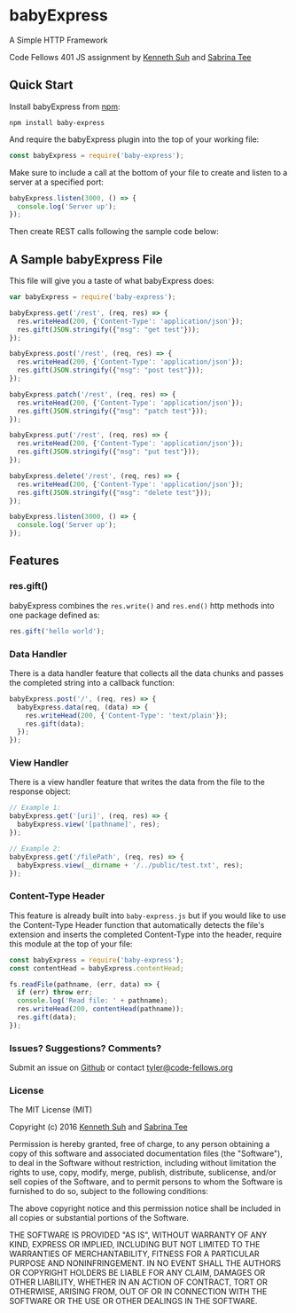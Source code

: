 # babyExpress
A Simple HTTP Framework

Code Fellows 401 JS assignment by [Kenneth Suh](https://github.com/suhk) and [Sabrina Tee](https://github.com/sabbyt)

## Quick Start
Install babyExpress from [npm](https://www.npmjs.com/package/baby-express):
```
npm install baby-express
```
And require the babyExpress plugin into the top of your working file:
```javascript
const babyExpress = require('baby-express');
```
Make sure to include a call at the bottom of your file to create and listen to a server at a specified port:
```javascript
babyExpress.listen(3000, () => {
  console.log('Server up');
});
```
Then create REST calls following the sample code below:

## A Sample babyExpress File
This file will give you a taste of what babyExpress does:
```javascript
var babyExpress = require('baby-express');

babyExpress.get('/rest', (req, res) => {
  res.writeHead(200, {'Content-Type': 'application/json'});
  res.gift(JSON.stringify({"msg": "get test"}));
});

babyExpress.post('/rest', (req, res) => {
  res.writeHead(200, {'Content-Type': 'application/json'});
  res.gift(JSON.stringify({"msg": "post test"}));
});

babyExpress.patch('/rest', (req, res) => {
  res.writeHead(200, {'Content-Type': 'application/json'});
  res.gift(JSON.stringify({"msg": "patch test"}));
});

babyExpress.put('/rest', (req, res) => {
  res.writeHead(200, {'Content-Type': 'application/json'});
  res.gift(JSON.stringify({"msg": "put test"}));
});

babyExpress.delete('/rest', (req, res) => {
  res.writeHead(200, {'Content-Type': 'application/json'});
  res.gift(JSON.stringify({"msg": "delete test"}));
});

babyExpress.listen(3000, () => {
  console.log('Server up');
});
```

## Features
### res.gift()
babyExpress combines the ```res.write()``` and ```res.end()``` http methods into one package defined as:
```javascript
res.gift('hello world');
```

### Data Handler
There is a data handler feature that collects all the data chunks and passes the completed string into a callback function:
```javascript
babyExpress.post('/', (req, res) => {
  babyExpress.data(req, (data) => {
    res.writeHead(200, {'Content-Type': 'text/plain'});
    res.gift(data);
  });
});
```

### View Handler
There is a view handler feature that writes the data from the file to the response object:
```javascript
// Example 1:
babyExpress.get('[uri]', (req, res) => {
  babyExpress.view('[pathname]', res);
});

// Example 2:
babyExpress.get('/filePath', (req, res) => {
  babyExpress.view(__dirname + '/../public/test.txt', res);
});

```

### Content-Type Header
This feature is already built into ```baby-express.js``` but if you would like to use the Content-Type Header function that automatically detects the file's extension and inserts the completed Content-Type into the header, require this module at the top of your file:
```javascript
const babyExpress = require('baby-express');
const contentHead = babyExpress.contentHead;

fs.readFile(pathname, (err, data) => {
  if (err) throw err;
  console.log('Read file: ' + pathname);
  res.writeHead(200, contentHead(pathname));
  res.gift(data);
});
```

### Issues? Suggestions? Comments?
Submit an issue on [Github](https://github.com/sabbyt/http-framework/issues) or contact tyler@code-fellows.org

### License
The MIT License (MIT)

Copyright (c) 2016 [Kenneth Suh](https://github.com/suhk) and [Sabrina Tee](https://github.com/sabbyt)

Permission is hereby granted, free of charge, to any person obtaining a copy
of this software and associated documentation files (the "Software"), to deal
in the Software without restriction, including without limitation the rights
to use, copy, modify, merge, publish, distribute, sublicense, and/or sell
copies of the Software, and to permit persons to whom the Software is
furnished to do so, subject to the following conditions:

The above copyright notice and this permission notice shall be included in all
copies or substantial portions of the Software.

THE SOFTWARE IS PROVIDED "AS IS", WITHOUT WARRANTY OF ANY KIND, EXPRESS OR
IMPLIED, INCLUDING BUT NOT LIMITED TO THE WARRANTIES OF MERCHANTABILITY,
FITNESS FOR A PARTICULAR PURPOSE AND NONINFRINGEMENT. IN NO EVENT SHALL THE
AUTHORS OR COPYRIGHT HOLDERS BE LIABLE FOR ANY CLAIM, DAMAGES OR OTHER
LIABILITY, WHETHER IN AN ACTION OF CONTRACT, TORT OR OTHERWISE, ARISING FROM,
OUT OF OR IN CONNECTION WITH THE SOFTWARE OR THE USE OR OTHER DEALINGS IN THE
SOFTWARE.
